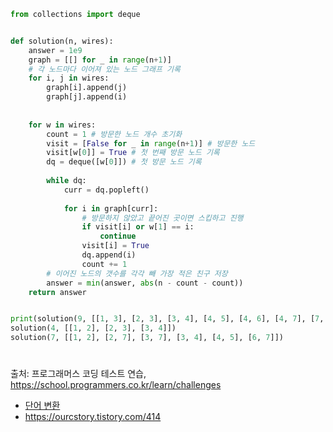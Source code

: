 ``` py
from collections import deque


def solution(n, wires):
    answer = 1e9
    graph = [[] for _ in range(n+1)]
    # 각 노드마다 이어져 있는 노드 그래프 기록
    for i, j in wires:
        graph[i].append(j)
        graph[j].append(i)
        
    
    for w in wires:
        count = 1 # 방문한 노드 개수 초기화
        visit = [False for _ in range(n+1)] # 방문한 노드
        visit[w[0]] = True # 첫 번째 방문 노드 기록
        dq = deque([w[0]]) # 첫 방문 노드 기록
        
        while dq:
            curr = dq.popleft()
            
            for i in graph[curr]:
                # 방문하지 않았고 끝어진 곳이면 스킵하고 진행
                if visit[i] or w[1] == i:
                    continue
                visit[i] = True
                dq.append(i)
                count += 1
        # 이어진 노드의 갯수를 각각 빼 가장 적은 친구 저장
        answer = min(answer, abs(n - count - count))
    return answer


print(solution(9, [[1, 3], [2, 3], [3, 4], [4, 5], [4, 6], [4, 7], [7, 8], [7, 9]]))
solution(4, [[1, 2], [2, 3], [3, 4]])
solution(7, [[1, 2], [2, 7], [3, 7], [3, 4], [4, 5], [6, 7]])
```
#
출처: 프로그래머스 코딩 테스트 연습, https://school.programmers.co.kr/learn/challenges
- [단어 변환](https://school.programmers.co.kr/learn/courses/30/lessons/86971)
- https://ourcstory.tistory.com/414